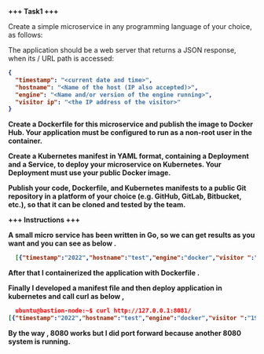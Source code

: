 <b>+++ Task1 +++</b>

Create a simple microservice in any programming language of your choice, as follows:

The application should be a web server that returns a JSON response, when its / URL path is accessed: <b>
```json
{
  "timestamp": "<current date and time>",
  "hostname": "<Name of the host (IP also accepted)>",
  "engine": "<Name and/or version of the engine running>",
  "visitor ip": "<the IP address of the visitor>"
}
```
Create a Dockerfile for this microservice and publish the image to Docker Hub. Your application must be configured to run as a non-root user in the container.

Create a Kubernetes manifest in YAML format, containing a Deployment and a Service, to deploy your microservice on Kubernetes. Your Deployment must use your public Docker image.

Publish your code, Dockerfile, and Kubernetes manifests to a public Git repository in a platform of your choice (e.g. GitHub, GitLab, Bitbucket, etc.), so that it can be cloned and tested by the team.


<b>+++ Instructions +++</b>

A small micro service has been written in Go, so we can get results as you want and you can see as below .

```json 
  [{"timestamp":"2022","hostname":"test","engine":"docker","visitor ":"192.168.1.1"}] 
  ```

After that I containerized the application with Dockerfile .

Finally I developed a manifest file and then deploy application in kubernetes and call curl as below  ,

```json 
  ubuntu@bastion-node:~$ curl http://127.0.0.1:8081/
[{"timestamp":"2022","hostname":"test","engine":"docker","visitor ":"192.168.1.1"}]
  ```

By the way , 8080 works but I did port forward because another 8080 system is running.
